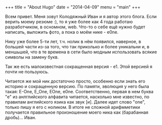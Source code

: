 +++
title = "About Hugo"
date = "2014-04-09"
menu = "main"
+++


Всем привет. Меня зовут Колодяжный Иван и я автор этого блога. Если верить моему резюме :), то я уже более как 4 года работаю разработчиком, в осномном, web. Что-то о себе ещё нужно будет написать, выложить фото, а пока о моём нике - e0ne.

Нику уже более 5-ти лет, т.ч. нолик в нём появился, наверное, в большей части из-за того, что так приколько и более уникальни и, в меншьшей, что в те времена в сети было модным использовать всякие символы на замену букв.

Так же есть малоизвестная сокращенная версия - e1. Этой версией я почти не пользуюсь.

Читается же мой ник достаточно просто, особенно если знать его историю и сокращенную версию. По памяти, эволюция у него была такая: E-One, E_One, EOne, e0ne. Соответственно, первая в нем буква "e" из анлглийского алфавита читается, насколько мне известно, по правилам английского язика как звук [и]. Далее идет слово "one", только пишу я его с ноликом. В итоге не сложной арифмметики получается правильное произношение моего ника как (барабанная дробь)... Иван.